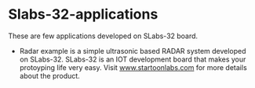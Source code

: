 # Slabs-32-applications
These are few applications developed on SLabs-32 board.

- Radar example is a simple ultrasonic based RADAR system developed on SLabs-32. SLabs-32 is an IOT development board that makes your protoyping life very easy. Visit www.startoonlabs.com for more details about the product.
